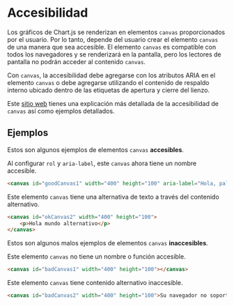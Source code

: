 # Accesibilidad

Los gráficos de Chart.js se renderizan en elementos `canvas` proporcionados por el usuario. Por lo tanto, depende del usuario crear el elemento `canvas` de una manera que sea accesible. El elemento `canvas` es compatible con todos los navegadores y se renderizará en la pantalla, pero los lectores de pantalla no podrán acceder al contenido `canvas`.

Con `canvas`, la accesibilidad debe agregarse con los atributos ARIA en el elemento `canvas` o debe agregarse utilizando el contenido de respaldo interno ubicado dentro de las etiquetas de apertura y cierre del lienzo.

Este [sitio web](http://pauljadam.com/demos/canvas.html) tienes una explicación más detallada de la accesibilidad de `canvas` así como ejemplos detallados.

## Ejemplos

Estos son algunos ejemplos de elementos `canvas` **accesibles**.

Al configurar `rol` y `aria-label`, este `canvas` ahora tiene un nombre accesible.

```html
<canvas id="goodCanvas1" width="400" height="100" aria-label="Hola, palabra ARIA" role="img"></canvas>
```

Este elemento `canvas` tiene una alternativa de texto a través del contenido alternativo.

```html
<canvas id="okCanvas2" width="400" height="100">
    <p>Hola mundo alternativo</p>
</canvas>
```

Estos son algunos malos ejemplos de elementos `canvas` **inaccesibles**.

Este elemento `canvas` no tiene un nombre o función accesible.

```html
<canvas id="badCanvas1" width="400" height="100"></canvas>
```

Este elemento `canvas` tiene contenido alternativo inaccesible.

```html
<canvas id="badCanvas2" width="400" height="100">Su navegador no soporta el elemento canvas.</canvas>
```
